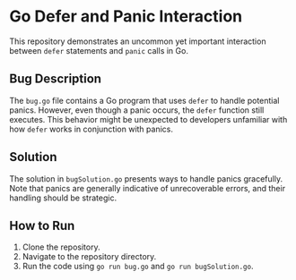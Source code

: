 # Go Defer and Panic Interaction

This repository demonstrates an uncommon yet important interaction between `defer` statements and `panic` calls in Go.

## Bug Description
The `bug.go` file contains a Go program that uses `defer` to handle potential panics. However, even though a panic occurs, the `defer` function still executes. This behavior might be unexpected to developers unfamiliar with how `defer` works in conjunction with panics.

## Solution
The solution in `bugSolution.go` presents ways to handle panics gracefully. Note that panics are generally indicative of unrecoverable errors, and their handling should be strategic.

## How to Run
1. Clone the repository.
2. Navigate to the repository directory.
3. Run the code using `go run bug.go` and `go run bugSolution.go`.